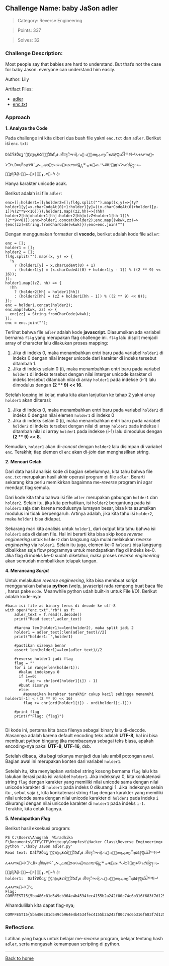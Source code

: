 ## Challenge Name: baby JaSon adler
>Category: Reverse Engineering

>Points: 337

>Solves: 32

### Challenge Description: 

Most people say that babies are hard to understand. But that’s not the case for baby Jason. everyone can understand him easily.

Author: Lily

Artifact Files:
* [adler](https://ctf.compfest.id/files/9f55a73620594ea3774fbab53c598722/adler?token=eyJ1c2VyX2lkIjoxMCwidGVhbV9pZCI6bnVsbCwiZmlsZV9pZCI6NX0.ZNjD7Q.zFTZwGkiJhWmfrUYH8IX_igoTro)
* [enc.txt](https://ctf.compfest.id/files/a1452d7db5bde0d5c289fc59d1e35718/enc.txt?token=eyJ1c2VyX2lkIjoxMCwidGVhbV9pZCI6bnVsbCwiZmlsZV9pZCI6Nn0.ZNjD7Q.2HRKoapQpA5G20RmpySu9_F-Akc)

### Approach

**1. Analyze the Code**

Pada challenge ini kita diberi dua buah file yakni ```enc.txt``` dan ```adler```. Berikut isi ```enc.txt```:
```
DàİŶƻȎɢʓˈ̓͸ϚлѯҧӝՀո֩؍قٶگܒݴޭߣࠗࡼࢰऒॆॻমৢੈભଐୄ୵ப௟ు౳೔ആഺ൬ිชฺຝ໔༈ཫྡဃံၧႝᄃᄹᅱᆤሊቁእዖገጽ᎟᐀ᐳᑩᓦD×ųȐʦ̱ωѰӵ՛؋ڻݒࠕࢪख঄ਝસଡஶ౏ಸഥශຆ༡ྐ࿺႓ᄬᇂቘ዁ጩ᎐ᐪᓵᖽᙔᚹᜟញᠠᢴ᥇᧚ᩀ᪦ᬾᯜ᱄᳗ᵱᷜṳἌᾤ‹₝℄↠∼⊪⌕⎮⑋ⓦ╻◞♅⛜➟⠳⢜⥏
```
Hanya karakter unicode acak.  

Berikut adalah isi file ```adler```:
```
enc=[];holder1=[];holder2=[];fl4g.split("").map((x,y)=>{!y?holder1[y]=x.charCodeAt(0)+1:holder1[y]=((x.charCodeAt(0)+holder1[y-1])%(2**9<<16))});holder1.map((zZ,hh)=>{!hh?holder2[hh]=holder1[hh]:holder2[hh]=(zZ+holder1[hh-1])%(2**9<<8)});enc=holder1.concat(holder2);enc.map((wkwk,zz)=>{enc[zz]=String.fromCharCode(wkwk)});enc=enc.join("")
```
Dengan menggunakan formatter di **vscode**, berikut adalah kode file ```adler```:
```
enc = [];
holder1 = [];
holder2 = [];
fl4g.split("").map((x, y) => {
  !y
    ? (holder1[y] = x.charCodeAt(0) + 1)
    : (holder1[y] = (x.charCodeAt(0) + holder1[y - 1]) % ((2 ** 9) << 16));
});
holder1.map((zZ, hh) => {
  !hh
    ? (holder2[hh] = holder1[hh])
    : (holder2[hh] = (zZ + holder1[hh - 1]) % ((2 ** 9) << 8));
});
enc = holder1.concat(holder2);
enc.map((wkwk, zz) => {
  enc[zz] = String.fromCharCode(wkwk);
});
enc = enc.join("");
```
Terlihat bahwa file ```adler``` adalah kode **javascript**. Diasumsikan ada variabel bernama ```fl4g``` yang merupakan flag challenge ini. ```fl4g``` lalu displit menjadi array of character lalu dilakukan proses mapping:
1. Jika di indeks 0, maka menambahkan entri baru pada variabel ```holder1``` di indeks 0 dengan nilai integer unicode dari karakter di indeks tersebut ditambah 1.
2. Jika di indeks selain 0 (i), maka menambahkan entri baru pada variabel ```holder1``` di indeks tersebut dengan nilai interger unicode karakter di indeks tersebut ditambah nilai di array ```holder1``` pada indekse (i-1) lalu dimodulus dengan **(2 ** 9) << 16**.

Setelah looping ini kelar, maka kita akan lanjutkan ke tahap 2 yakni array ```holder1``` akan diiterasi:
1. Jika di indeks 0, maka menambahkan entri baru pada variabel ```holder2``` di indeks 0 dengan nilai elemen ```holder1``` di indeks 0
2. Jika di indeks selain 0 (i), maka menambahkan entri baru pada variabel ```holder2``` di indeks tersebut dengan nilai di array ```holder1``` pada indekse i ditambah nilai di array ```holder1``` pada indekse (i-1) lalu dimodulus dengan **(2 ** 9) << 8**.

Kemudian, ```holder1``` akan di-_concat_ dengan ```holder2``` lalu disimpan di variabel ```enc```. Terakhir, tiap elemen di ```enc``` akan di-_join_ dan menghasilkan string.

**2. Mencari Celah**

Dari data hasil analisis kode di bagian sebelumnya, kita tahu bahwa file ```enc.txt``` merupakan hasil akhir operasi program di file ```adler```. Berarti sekarang kita perlu memikirkan bagaimna me-_reverse_ program ini agar mendapt flag semula.

Dari kode kita tahu bahwa isi file ```adler``` merupakan gabungan ```holder1``` dan ```holder2```. Selain itu, jika kita perhatikan, isi ```holder2``` bergantung pada isi ```holder1``` saja dan karena modulusnya lumayan besar, bisa kita asumsikan modulus ini tidak berpengaruh. Artinya adalah, jika kita tahu isi ```holder2```, maka ```holder1``` bisa didapat.

Sekarang mari kita analisis untuk ```holder1```, dari output kita tahu bahwa isi ```holder1``` ada di dalam file. Hal ini berarti kita bisa skip kode _reverse engineering_ untuk ```holder2``` dan langsung saja mulai melakukan _reverse engineering_ via ```holder1```. Selain itu juga, elemen ke-0 ```holder1``` bisa langsung dibalikkan saja flow programnya untuk mendapatkan flag di indeks ke-0. Jika flag di indeks ke-0 sudah diketahui, maka proses _reverse engineering_ akan semudah membalikkan telapak tangan. 

**4. Merancang _Script_**

Untuk melakukan _reverse engineering_, kita bisa membuat script menggunakan bahasa **python** (welp, javascript rada rempong buat baca file , harus pake ```node```. Meanwhile python udah built-in untuk File I/O). Berikut adalah kode-nya:
```
#baca isi file as binary terus di decode ke utf-8
with open("enc.txt","rb") as f:
    adler_text = f.read().decode()
    print("Read text:",adler_text)

    #karena len(holder1)==len(holder2), maka split jadi 2
    holder1 = adler_text[:len(adler_text)//2]
    print("holder1: ",holder1)

    #pastikan sizenya benar
    assert len(holder1)==len(adler_text)//2

    #reverse holder1 jadi flag
    flag = ""
    for i in range(len(holder1)):
      #kalau indeksnya 0
      if i==0:
         flag += chr(ord(holder1[i]) - 1)
      #buat sisanya
      else:
        #asumsikan karakter terakhir cukup kecil sehingga memenuhi holder1[-1] < ((2 ** 9) << 16)
        flag += chr(ord(holder1[i]) - ord(holder1[i-1]))
    
    #print flag
    print(f"Flag: {flag}")
  
```
Di kode ini, pertama kita baca filenya sebagai binary lalu di-decode. Alasannya adalah karena default encoding teks adalah **UTF-8**, hal ini bisa membuat python bingung jika membacanya sebagai teks biasa, apakah encoding-nya pakai **UTF-8**, **UTF-16**, dsb. 

Setelah dibaca, kita bagi teksnya menjadi dua lalu ambil potongan awal. Bagian awal ini merupakan konten dari variabel ```holder1```.

Setelah itu, kita menyiapkan variabel string kosong bernama ```flag``` lalu kita lakukan iterasi pada isi variabel ```holder1```. Jika indeksnya 0, kita konkatenasi string ```flag``` dengan karakter yang memiliki nilai unicode sama dengan nilai unicode karakter di ```holder1``` pada indeks 0 dikurangi 1. Jika indeksnya selain itu , sebut saja ```i```, kita konkatenasi string ```flag``` dengan karakter yang memiliki nilai unicode sama dengan nilai unicode karakter di ```holder1``` pada indeks ```i``` dikurangi dengan nilai unicode karakter di ```holder1``` pada indeks ```i-1```. Terakhir, kita cetak flagnya.

**5. Mendapatkan _Flag_**

Berikut hasil eksekusi program:
```
PS C:\Users\Anugrah  Wiradhika F\Documents\CTF\CTF\Writeup\Compfest\Hacker Class\Reverse Engineering> python '.\baby JaSon adler.py'
Read text: DàİŶƻȎɢʓˈ̓͸ϚлѯҧӝՀո֩؍قٶگܒݴޭߣࠗࡼࢰऒॆॻমৢੈભଐୄ୵ப௟ు౳೔ആഺ൬ිชฺຝ໔༈ཫྡဃံၧႝᄃᄹᅱᆤሊቁእዖገጽ᎟᐀ᐳᑩᓦD×ųȐʦ̱ωѰӵ՛؋ڻݒࠕࢪख঄ਝસଡஶ౏ಸഥශຆ༡ྐ࿺႓ᄬᇂቘ዁ጩ᎐ᐪᓵᖽᙔᚹᜟញᠠᢴ᥇᧚ᩀ᪦ᬾᯜ
᱄᳗ᵱᷜṳἌᾤ‹₝℄↠∼⊪⌕⎮⑋ⓦ╻◞♅⛜➟⠳⢜⥏
holder1:  DàİŶƻȎɢʓˈ̓͸ϚлѯҧӝՀո֩؍قٶگܒݴޭߣࠗࡼࢰऒॆॻমৢੈભଐୄ୵ப௟ు౳೔ആഺ൬ිชฺຝ໔༈ཫྡဃံၧႝᄃᄹᅱᆤሊቁእዖገጽ᎟᐀ᐳᑩᓦ
Flag: COMPFEST15{5ba486c81d549cb964e4b4534fec4155b2a242f80c74c6b316f683f7d125ba36}
```
Alhamdulillah kita dapat flag-nya;
```
COMPFEST15{5ba486c81d549cb964e4b4534fec4155b2a242f80c74c6b316f683f7d125ba36}
```
### Reflections

Latihan yang bagus untuk belajar me-_reverse_ program, belajar tentang hash ```adler```, serta mengasah kemampuan scripting di python.
  
---
[Back to home](../Readme.md)
